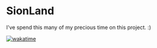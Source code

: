 # SionLand

I've spend this many of my precious time on this project. :)

[![wakatime](https://wakatime.com/badge/user/3657e34f-f6ef-4d34-b279-d978809eee32/project/d7d41b82-9af2-447f-b013-52225d2505ca.svg)](https://wakatime.com/badge/user/3657e34f-f6ef-4d34-b279-d978809eee32/project/d7d41b82-9af2-447f-b013-52225d2505ca)
